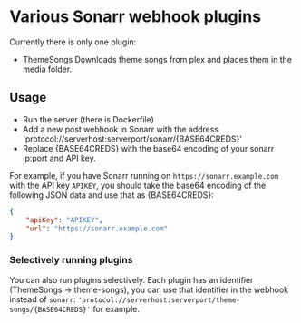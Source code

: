 # Various Sonarr webhook plugins

Currently there is only one plugin:

- ThemeSongs
Downloads theme songs from plex and places them in the media folder.

## Usage

- Run the server (there is Dockerfile)
- Add a new post webhook in Sonarr with the address 'protocol://serverhost:serverport/sonarr/{BASE64CREDS}'
- Replace {BASE64CREDS} with the base64 encoding of your sonarr ip:port and API key.
 
For example, if you have Sonarr running on `https://sonarr.example.com` with the API key `APIKEY`, you should
take the base64 encoding of the following JSON data and use that as {BASE64CREDS}:
```json
{
    "apiKey": "APIKEY",
    "url": "https://sonarr.example.com"
}
```

### Selectively running plugins
You can also run plugins selectively. Each plugin has an identifier (ThemeSongs → theme-songs), you can use that identifier in the webhook instead of `sonarr`:
`'protocol://serverhost:serverport/theme-songs/{BASE64CREDS}'` for example.